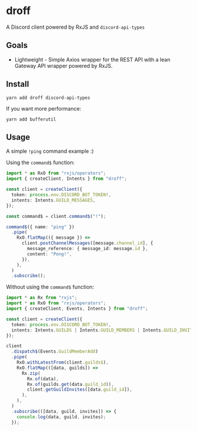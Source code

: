 # droff

A Discord client powered by RxJS and `discord-api-types`

## Goals

- Lightweight - Simple Axios wrapper for the REST API with a lean Gateway API
  wrapper powered by RxJS.

## Install

```
yarn add droff discord-api-types
```

If you want more performance:

```
yarn add bufferutil
```

## Usage

A simple `!ping` command example :)

Using the `command$` function:

```typescript
import * as RxO from "rxjs/operators";
import { createClient, Intents } from "droff";

const client = createClient({
  token: process.env.DISCORD_BOT_TOKEN!,
  intents: Intents.GUILD_MESSAGES,
});

const command$ = client.command$("!");

command$({ name: "ping" })
  .pipe(
    RxO.flatMap(({ message }) =>
      client.postChannelMessages([message.channel_id], {
        message_reference: { message_id: message.id },
        content: "Pong!",
      }),
    ),
  )
  .subscribe();
```

Without using the `command$` function:

```typescript
import * as Rx from "rxjs";
import * as RxO from "rxjs/operators";
import { createClient, Events, Intents } from "droff";

const client = createClient({
  token: process.env.DISCORD_BOT_TOKEN!,
  intents: Intents.GUILDS | Intents.GUILD_MEMBERS | Intents.GUILD_INVITES,
});

client
  .dispatch$(Events.GuildMemberAdd)
  .pipe(
    RxO.withLatestFrom(client.guilds$),
    RxO.flatMap(([data, guilds]) =>
      Rx.zip(
        Rx.of(data),
        Rx.of(guilds.get(data.guild_id)),
        client.getGuildInvites([data.guild_id]),
      ),
    ),
  )
  .subscribe(([data, guild, invites]) => {
    console.log(data, guild, invites);
  });
```
